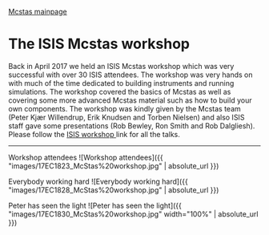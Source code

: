 [Mcstas mainpage](/mcstas/)

The ISIS Mcstas workshop
========================

Back in April 2017 we held an ISIS Mcstas workshop which was very successful with over 30 ISIS attendees. The workshop was very hands on with much of the time dedicated to building instruments and running simulations. The workshop covered the basics of Mcstas as well as covering some more advanced Mcstas material such as how to build your own components. The workshop was kindly given by the Mcstas team (Peter Kjær Willendrup, Erik Knudsen and Torben Nielsen) and also ISIS staff gave some presentations (Rob Bewley, Ron Smith and Rob Dalgliesh). Please follow the [ISIS workshop ](http://april2017.mcstas.org/) link for all the talks.

***

Workshop attendees
![Workshop attendees]({{ "images/17EC1823_McStas%20workshop.jpg" | absolute_url }})

Everybody working hard
![Everybody working hard]({{ "images/17EC1828_McStas%20workshop.jpg" | absolute_url }})

Peter has seen the light
![Peter has seen the light]({{ "images/17EC1830_McStas%20workshop.jpg" width="100%" | absolute_url }})
